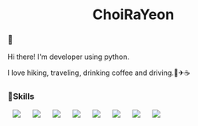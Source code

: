 <h1 align="center"> ChoiRaYeon</h1>

<h3>👋</h3>
Hi there! I'm developer using python.


I love hiking, traveling, drinking coffee and driving.🚗✈☕

<h3>💪Skills</h3>
<div>
<img src="https://img.shields.io/badge/Java-3E2B56?style=flat-square&logo=Java&logoColor=white" style="height : auto; margin-left : 10px; margin-right : 10px;"/>
<img src="https://img.shields.io/badge/Python-2A5B84?style=flat-square&logo=Python&logoColor=white" style="height : auto; margin-left : 10px; margin-right : 10px;"/>
<img src="https://img.shields.io/badge/MySQL-006064?style=flat-square&logo=MySQL&logoColor=white" style="height : auto; margin-left : 10px; margin-right : 10px;"/>
<img src="https://img.shields.io/badge/CSS-4A2B0F?style=flat-square&logo=CSS3&logoColor=white" style="height : auto; margin-left : 10px; margin-right : 10px;"/>
<img src="https://img.shields.io/badge/AWS-FF5733?style=flat-square&logo=AmazonAWS&logoColor=white" style="height : auto; margin-left : 10px; margin-right : 10px;"/>
<img src="https://img.shields.io/badge/Docker-0A9396?style=flat-square&logo=Docker&logoColor=white" style="height : auto; margin-left : 10px; margin-right : 10px;"/>
<img src="https://img.shields.io/badge/PHP-8993BE?style=flat-square&logo=PHP&logoColor=white" style="height : auto; margin-left : 10px; margin-right : 10px;"/>
<img src="https://img.shields.io/badge/LangChain-2F4858?style=flat-square&logoColor=white" style="height : auto; margin-left : 10px; margin-right : 10px;"/>
</div>
